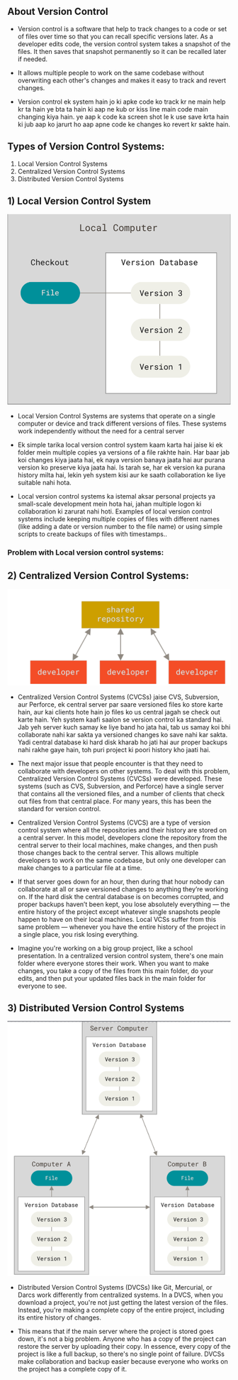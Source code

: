 
## About Version Control 


- Version control is a software that help to track 
changes to a code or set of files over time so that you can recall specific versions later. As a developer edits code, the version control system takes a snapshot of the files. It then saves that snapshot permanently so it can be recalled later if needed.

- It allows multiple people to work on the same codebase without overwriting each other's changes and makes it easy to track and revert changes.

- Version control ek system hain jo ki apke code ko track kr ne main help kr ta hain ye bta ta hain ki aap ne kub or kiss line main code main changing kiya hain. ye aap k code ka screen shot le k use save krta hain ki jub aap ko jarurt ho aap apne code ke changes ko revert kr sakte hain.
  
## Types of Version Control Systems: 
1. Local Version Control Systems
2.  Centralized Version Control Systems
3.  Distributed Version Control Systems

## 1) Local Version Control System

<img src="./Image/Screenshot at 2024-04-20 16-56-34.png">

- Local Version Control Systems are systems that operate on a single computer or device and track different versions of files. These systems work independently without the need for a central server
  
- Ek simple tarika local version control system kaam karta hai jaise ki ek folder mein multiple copies ya versions of a file rakhte hain. Har baar jab koi changes kiya jaata hai, ek naya version banaya jaata hai aur purana version ko preserve kiya jaata hai. Is tarah se, har ek version ka purana history milta hai, lekin yeh system kisi aur ke saath collaboration ke liye suitable nahi hota.
  

- Local version control systems ka istemal aksar personal projects ya small-scale development mein hota hai, jahan multiple logon ki collaboration ki zarurat nahi hoti. Examples of local version control systems include keeping multiple copies of files with different names (like adding a date or version number to the file name) or using simple scripts to create backups of files with timestamps..



### Problem with Local version control systems:


## 2) Centralized Version Control Systems:

<img src="./Image/Screenshot at 2024-04-20 16-57-07.png">

- Centralized Version Control Systems (CVCSs) jaise CVS, Subversion, aur Perforce, ek central server par saare versioned files ko store karte hain, aur kai clients hote hain jo files ko us central jagah se check out karte hain. Yeh system kaafi saalon se version control ka standard hai. Jab yeh server kuch samay ke liye band ho jata hai, tab us samay koi bhi collaborate nahi kar sakta ya versioned changes ko save nahi kar sakta. Yadi central database ki hard disk kharab ho jati hai aur proper backups nahi rakhe gaye hain, toh puri project ki poori history kho jaati hai.

- The next major issue that people encounter is that they need to collaborate with developers on
other systems. To deal with this problem, Centralized Version Control Systems (CVCSs) were
developed. These systems (such as CVS, Subversion, and Perforce) have a single server that contains
all the versioned files, and a number of clients that check out files from that central place. For many
years, this has been the standard for version control.


- Centralized Version Control Systems (CVCS) are a type of version control system where all the repositories and their history are stored on a central server. In this model, developers clone the repository from the central server to their local machines, make changes, and then push those changes back to the central server. This allows multiple developers to work on the same codebase, but only one developer can make changes to a particular file at a time.

- If that server goes down for an hour, then during that hour nobody can collaborate at all or save versioned changes to anything they’re working on. If the hard
disk the central database is on becomes corrupted, and proper backups haven’t been kept, you lose
absolutely everything — the entire history of the project except whatever single snapshots people
happen to have on their local machines. Local VCSs suffer from this same problem — whenever you
have the entire history of the project in a single place, you risk losing everything.

- Imagine you're working on a big group project, like a school presentation. In a centralized version control system, there's one main folder where everyone stores their work. When you want to make changes, you take a copy of the files from this main folder, do your edits, and then put your updated files back in the main folder for everyone to see.


## 3) Distributed Version Control Systems

<img src="./Image/Screenshot at 2024-04-25 12-36-27.png">

- Distributed Version Control Systems (DVCSs) like Git, Mercurial, or Darcs work differently from centralized systems. In a DVCS, when you download a project, you're not just getting the latest version of the files. Instead, you're making a complete copy of the entire project, including its entire history of changes.

- This means that if the main server where the project is stored goes down, it's not a big problem. Anyone who has a copy of the project can restore the server by uploading their copy. In essence, every copy of the project is like a full backup, so there's no single point of failure. DVCSs make collaboration and backup easier because everyone who works on the project has a complete copy of it.